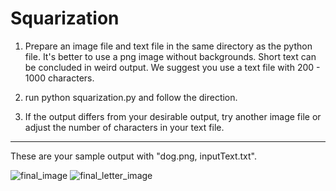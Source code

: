 # Squarization


1. Prepare an image file and text file in the same directory as the python file. It's better to use a png image without backgrounds. Short text can be concluded in weird output. We suggest you use a text file with 200 - 1000 characters.

2. run python squarization.py
and follow the direction.

3. If the output differs from your desirable output, try another image file or adjust the number of characters in your text file.


------------

These are your sample output with "dog.png, inputText.txt".

![final_image](https://user-images.githubusercontent.com/82352492/159387556-84ba8b6d-3189-4b9d-8926-1af8f7effd63.png)
![final_letter_image](https://user-images.githubusercontent.com/82352492/159387564-85b55d89-09e2-44f6-b0d7-bcc89b8b54dd.png)
